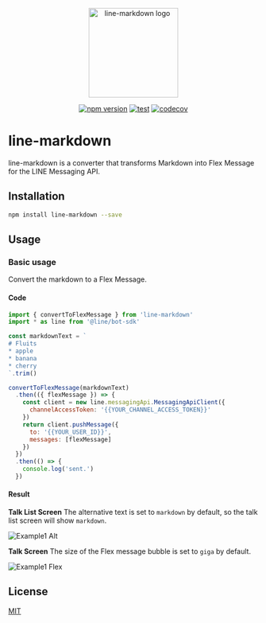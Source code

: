 <p align="center">
  <img width="180" src="https://raw.githubusercontent.com/Arahabica/line-markdown/main/docs/images/line-markdown.png" alt="line-markdown logo">
</p>
<p align="center">
  <a href="https://badge.fury.io/js/line-markdown" rel="nofollow"><img src="https://badge.fury.io/js/line-markdown.svg" alt="npm version"></a>
  <a href="https://github.com/Arahabica/line-markdown/actions/workflows/test.yml"><img src="https://github.com/Arahabica/line-markdown/actions/workflows/test.yml/badge.svg" alt="test"></a>
  <a href="https://codecov.io/gh/Arahabica/line-markdown" rel="nofollow"><img src="https://codecov.io/gh/Arahabica/line-markdown/graph/badge.svg?token=ICO1VHV32M" alt="codecov""></a>
</p>

# line-markdown

line-markdown is a converter that transforms Markdown into Flex Message for the LINE Messaging API.

## Installation

```bash
npm install line-markdown --save
```

## Usage

### Basic usage

Convert the markdown to a Flex Message.

#### Code

```js
import { convertToFlexMessage } from 'line-markdown'
import * as line from '@line/bot-sdk'

const markdownText = `
# Fluits
* apple
* banana
* cherry
`.trim()

convertToFlexMessage(markdownText)
  .then(({ flexMessage }) => {
    const client = new line.messagingApi.MessagingApiClient({
      channelAccessToken: '{{YOUR_CHANNEL_ACCESS_TOKEN}}'
    })
    return client.pushMessage({
      to: '{{YOUR_USER_ID}}',
      messages: [flexMessage]
    })
  })
  .then(() => {
    console.log('sent.')
  })
```

#### Result

**Talk List Screen**
The alternative text is set to `markdown` by default, so the talk list screen will show `markdown`.

![Example1 Alt](https://raw.githubusercontent.com/Arahabica/line-markdown/main/docs/images/example1_alt.jpg)

**Talk Screen**
The size of the Flex message bubble is set to `giga` by default.

![Example1 Flex](https://raw.githubusercontent.com/Arahabica/line-markdown/main/docs/images/example1_flex.jpg)

## License

[MIT](http://opensource.org/licenses/MIT)
